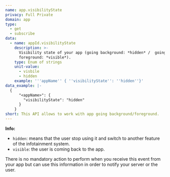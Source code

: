```yaml
---
name: app.visibilityState
privacy: Full Private
domain: app
type:
  - get
  - subscribe
data:
  - name: appId.visibilityState
    description: >-
      Visibility state of your app (going background: *hidden* /  going
      foreground: *visible*).
    type: Enum of strings
    unit-value:
      - visbile
      - hidden
    example: '''appName'' { ''visibilityState'': ''hidden''}'
data_example: |-
  {
      "<appName>": {
        "visibilityState": "hidden"
      }
    }
short: This API allows to work with app going background/foreground.
---
```


**Info:**
- `hidden`: means that the user stop using it and switch to another feature of the infotainment system.
- `visible`: the user is coming back to the app.

There is no mandatory action to perform when you receive this event from your app but can use this information in order to notify your server or the user.
